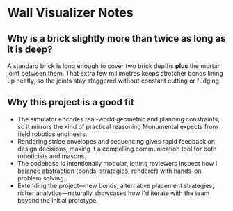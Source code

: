 # Wall Visualizer Notes

## Why is a brick slightly more than twice as long as it is deep?
A standard brick is long enough to cover two brick depths **plus** the mortar joint between them. That extra few millimetres keeps stretcher bonds lining up neatly, so the joints stay staggered without constant cutting or fudging.

## Why this project is a good fit
- The simulator encodes real-world geometric and planning constraints, so it mirrors the kind of practical reasoning Monumental expects from field robotics engineers.
- Rendering stride envelopes and sequencing gives rapid feedback on design decisions, making it a compelling communication tool for both roboticists and masons.
- The codebase is intentionally modular, letting reviewers inspect how I balance abstraction (bonds, strategies, renderer) with hands-on problem solving.
- Extending the project—new bonds, alternative placement strategies, richer analytics—naturally showcases how I'd iterate with the team beyond the initial prototype.
